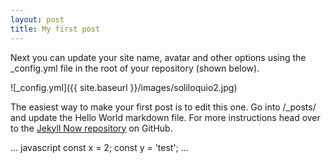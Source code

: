 ```yaml
---
layout: post
title: My first post
---
```


Next you can update your site name, avatar and other options using the _config.yml file in the root of your repository (shown below).

![_config.yml]({{ site.baseurl }}/images/soliloquio2.jpg)

The easiest way to make your first post is to edit this one. Go into /_posts/ and update the Hello World markdown file. For more instructions head over to the [Jekyll Now repository](https://github.com/barryclark/jekyll-now) on GitHub.

... javascript
const x = 2;
const y = 'test';
...

